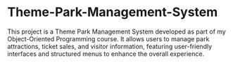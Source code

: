 # Theme-Park-Management-System
This project is a Theme Park Management System developed as part of my Object-Oriented Programming course. It allows users to manage park attractions, ticket sales, and visitor information, featuring user-friendly interfaces and structured menus to enhance the overall experience.
